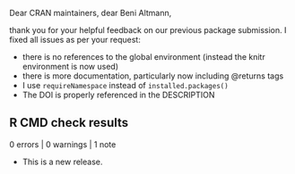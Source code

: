 Dear CRAN maintainers,
dear Beni Altmann,

thank you for your helpful feedback on our previous package submission. I fixed all issues as per your request:
- there is no references to the global environment (instead the knitr environment is now used)
- there is more documentation, particularly now including @returns tags
- I use `requireNamespace` instead of `installed.packages()`
- The DOI is properly referenced in the DESCRIPTION

## R CMD check results

0 errors | 0 warnings | 1 note

* This is a new release.
